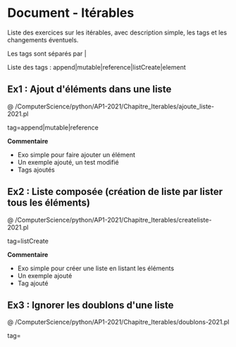 # Document - Itérables

Liste des exercices sur les itérables, avec description simple, les tags et les changements éventuels.

Les tags sont séparés par |

Liste des tags : append|mutable|reference|listCreate|element

## Ex1 : Ajout d'éléments dans une liste

@ /ComputerScience/python/AP1-2021/Chapitre_Iterables/ajoute_liste-2021.pl

tag=append|mutable|reference

**Commentaire**

- Exo simple pour faire ajouter un élément
- Un exemple ajouté, un test modifié
- Tags ajoutés

## Ex2 : Liste composée (création de liste par lister tous les éléments)

@ /ComputerScience/python/AP1-2021/Chapitre_Iterables/createliste-2021.pl

tag=listCreate

**Commentaire**

- Exo simple pour créer une liste en listant les éléments
- Un exemple ajouté
- Tag ajouté

## Ex3 : Ignorer les doublons d'une liste

@ /ComputerScience/python/AP1-2021/Chapitre_Iterables/doublons-2021.pl

tag=
